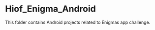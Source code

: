 Hiof_Enigma_Android
=====================

This folder contains Android projects related to Enigmas app challenge.